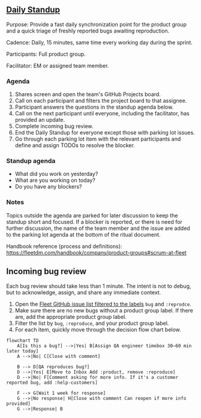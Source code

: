 ## [Daily Standup](https://fleetdm.com/handbook/company/product-groups#sprint-ceremonies) 

Purpose: Provide a fast daily synchronization point for the product group and a quick triage of freshly reported bugs awaiting reproduction.

Cadence: Daily, 15 minutes, same time every working day during the sprint.

Participants: Full product group.

Facilitator: EM or assigned team member.

### Agenda
1. Shares screen and open the team's GitHub Projects board. 
2. Call on each participant and filters the project board to that assignee. 
3. Participant answers the questions in the standup agenda below. 
4. Call on the next participant until everyone, including the facilitator, has provided an update. 
5. Complete incoming bug review.
6. End the Daily Standup for everyone except those with parking lot issues. 
7. Go through each parking lot item with the relevant participants and define and assign TODOs to resolve the blocker.

### Standup agenda
- What did you work on yesterday?
- What are you working on today? 
- Do you have any blockers? 

### Notes
Topics outside the agenda are parked for later discussion to keep the standup short and focused. If a blocker is reported, or there is need for further discussion, the name of the team member and the issue are added to the parking lot agenda at the bottom of the ritual document.

Handbook reference (process and definitions): https://fleetdm.com/handbook/company/product-groups#scrum-at-fleet

## Incoming bug review
Each bug review should take less than 1 minute. The intent is not to debug, but to acknowledge, assign, and share any immediate context. 

1. Open the [Fleet GitHub issue list filtered to the labels](https://github.com/fleetdm/fleet/issues?q=is%3Aissue%20state%3Aopen%20label%3Abug%20label%3A%3Areproduce) `bug` and `:reprodce`.
2. Make sure there are no new bugs without a product group label. If there are, add the appropriate product group label.
3. Filter the list by `bug`, `:reproduce`, and your product group label.
4. For each item, quickly move through the decision flow chart below.

```mermaid
flowchart TD
    A[Is this a bug?] -->|Yes| B[Assign QA engineer timebox 30–60 min later today]
    A -->|No| C[Close with comment]

    B --> D[QA reproduces bug?]
    D -->|Yes| E[Move to Inbox Add :product, remove :reproduce]
    D -->|No| F[Comment asking for more info. If it's a customer reported bug, add :help-customers]

    F --> G[Wait 1 week for response]
    G -->|No response| H[Close with comment Can reopen if more info provided]
    G -->|Response| B
```
